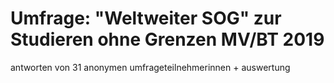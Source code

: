 # Umfrage: "Weltweiter SOG" zur Studieren ohne Grenzen MV/BT 2019
antworten von 31 anonymen umfrageteilnehmerinnen + auswertung
